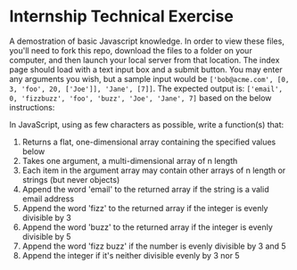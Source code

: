 # Internship Technical Exercise
A demostration of basic Javascript knowledge. In order to view these files, you'll need to fork this repo, download the files to a folder on your computer, and then launch your local server from 
that location. The index page should load with a text input box and a submit button. You may enter any arguments you wish, but a sample input would be `['bob@acme.com', [0, 3, 'foo', 20, ['Joe']], 'Jane', [7]]`. The
expected output is: `['email', 0, 'fizzbuzz', 'foo', 'buzz', 'Joe', 'Jane', 7]` based on the below instructions:

In JavaScript, using as few characters as possible, write a function(s) that:
  1. Returns a flat, one-dimensional array containing the specified values below
  2. Takes one argument, a multi-dimensional array of n length
  3. Each item in the argument array may contain other arrays of n length or strings (but never objects)
  4. Append the word 'email' to the returned array if the string is a valid email address
  5. Append the word 'fizz' to the returned array if the integer is evenly divisible by 3
  6. Append the word 'buzz' to the returned array if the integer is evenly divisible by 5
  7. Append the word 'fizz buzz' if the number is evenly divisible by 3 and 5
  8. Append the integer if it's neither divisible evenly by 3 nor 5
